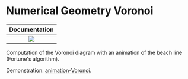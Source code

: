 Numerical Geometry Voronoi
==========================

| **Documentation** |
|:-----------------:|
| [![][docs-stable-img]][docs-stable-url] | 

[docs-stable-img]: https://img.shields.io/badge/docs-stable-blue.svg
[docs-stable-url]: https://juliencalbert.github.io/Numerical-Geometry/

Computation of the Voronoi diagram with an animation of the beach line (Fortune's algorithm).

Demonstration: [animation-Voronoi](https://youtu.be/NElIesvDdjE).
